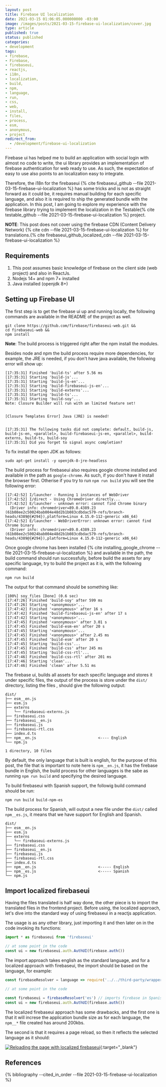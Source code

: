 ```yaml
---
layout: post
title: Firebase UI localization
date: 2021-03-15 01:06:05.000000000 -03:00
image: /images/posts/2021-03-15-firebase-ui-localization/cover.jpg
type: article
published: true
status: published
categories:
- development
tags:
- firebase,
- Firebase,
- firebaseui,
- reactjs,
- i18n,
- localization,
- build,
- npm,
- language,
- run,
- css,
- web,
- install,
- files,
- process,
- esm,
- anonymous,
- project
redirect_from:
  - /development/firebase-ui-localization
---
```


Firebase ui has helped me to build an application with social login
with almost no code to write, the ui library provides an implementation
of firebase authentication for web ready to use. As such, the expectation
of easy to use also points to an localization easy to integrate.

Therefore, the i18n for the firebaseui {% cite firebaseui_github --file 2021-03-15-firebase-ui-localization %} has some tricks and is not as
straight forward as it could be, it requires manual building for
each specific language, and also it is required to ship the generated
bundle with the application. In this post, I am going to explore my experience
with the firebase library trying to implement the localization in the
Testable{% cite testable_github --file 2021-03-15-firebase-ui-localization %} project.

**NOTE**: This post does not cover using the firebase CDN (Content Delivery Network)
{% cite cdn --file 2021-03-15-firebase-ui-localization %}
for translations.{% cite firebaseui_github_localized_cdn --file 2021-03-15-firebase-ui-localization %}

## Requirements

1. This post assumes basic knowledge of firebase on the client side (web project) and also in ReactJs.
2. Nodejs 14+ and npm 7+ installed
3. Java installed (openjdk 8+)

## Setting up Firebase UI

The first step is to get the firebase ui up and running locally, the following
commands are available in the README of the project as well.

```shell
git clone https://github.com/firebase/firebaseui-web.git &&
cd firebaseui-web &&
npm install
```

**Note**: The build process is triggered right after the npm install the modules.

Besides node and npm the build process require more dependencies, for example,
the JRE is needed, if you don't have java available, the following error
will show up:

```
[17:35:31] Finished 'build-ts' after 5.56 ms
[17:35:31] Starting 'build-js'...
[17:35:31] Starting 'build-js-en'...
[17:35:31] Starting 'build-firebaseui-js-en'...
[17:35:31] Starting 'build-externs'...
[17:35:31] Starting 'build-ts'...
[17:35:31] Starting 'build-soy'...
Note: Closure Builder will run with an limited feature set!


[Closure Templates Error] Java (JRE) is needed!


[17:35:31] The following tasks did not complete: default, build-js, build-js-en, <parallel>, build-firebaseui-js-en, <parallel>, build-externs, build-ts, build-soy
[17:35:31] Did you forget to signal async completion?
```

To fix install the open JDK as follows:

```shell
sudo apt-get install -y openjdk-8-jre-headless
```

The build process for firebaseui also requires google chrome installed
and available in the path as `google-chrome`. As such, if you don't have it
install the browser first. Otherise if you try to run `npm run build` you will
see the following error:

```
[17:42:52] I/launcher - Running 1 instances of WebDriver
[17:42:52] I/direct - Using ChromeDriver directly...                          
[17:42:52] E/launcher - unknown error: cannot find Chrome binary
  (Driver info: chromedriver=89.0.4389.23 (61b08ee2c50024bab004e48d2b1b083cdbdac579-refs/branch-heads/4389@{#294}),platform=Linux 4.15.0-112-generic x86_64)
[17:42:52] E/launcher - WebDriverError: unknown error: cannot find Chrome binary
  (Driver info: chromedriver=89.0.4389.23 (61b08ee2c50024bab004e48d2b1b083cdbdac579-refs/branch-heads/4389@{#294}),platform=Linux 4.15.0-112-generic x86_64)
```

Once google chrome has been installed {% cite installing_google_chrome --file 2021-03-15-firebase-ui-localization %} and available in the path, the build
command should run successfully, before build the assets for any specific
language, try to build the project as it is, with the following command:

```shell
npm run build
```

The output for that command should be something like:

```
[100%] soy_files [Done] (0.6 sec)
[17:47:26] Finished 'build-soy' after 599 ms
[17:47:26] Starting '<anonymous>'...
[17:47:42] Finished '<anonymous>' after 16 s
[17:47:42] Finished 'build-firebaseui-js-en' after 17 s
[17:47:42] Starting '<anonymous>'...
[17:47:45] Finished '<anonymous>' after 3.01 s
[17:47:45] Finished 'build-esm-en' after 20 s
[17:47:45] Starting '<anonymous>'...
[17:47:45] Finished '<anonymous>' after 2.45 ms
[17:47:45] Finished 'build-esm' after 20 s
[17:47:45] Starting 'build-css'...
[17:47:45] Finished 'build-css' after 245 ms
[17:47:45] Starting 'build-css-rtl'...
[17:47:46] Finished 'build-css-rtl' after 201 ms
[17:47:46] Starting 'clean'...
[17:47:46] Finished 'clean' after 5.51 ms
```

The firebase ui, builds all assets for each specific language and 
stores it under specific files, the output of the process is store under the
`dist/` directory, listing the files , should give the following output:

```
dist/
├── esm__en.js
├── esm.js
├── externs
│   └── firebaseui-externs.js
├── firebaseui.css
├── firebaseui__en.js
├── firebaseui.js
├── firebaseui-rtl.css
├── index.d.ts
├── npm__en.js                            <---- English
└── npm.js

1 directory, 10 files
```

By default, the only language that is built is english, for the purpose
of this post, the file that is important to note here is `npm__en.js`, it
has the firebase bundle in English, the build process for other languages
is the sabe as running `npm run build` and specifying the desired language.

To build firebaseui with Spanish support, the followig build command should
be run:

```shell
npm run build build-npm-es
```

The build process for Spanish, will output a new file under the `dist/`
called `npm__es.js`, it means that we have support for English and Spanish.

```
dist/
├── esm__en.js
├── esm.js
├── externs
│   └── firebaseui-externs.js
├── firebaseui.css
├── firebaseui__en.js
├── firebaseui.js
├── firebaseui-rtl.css
├── index.d.ts
├── npm__en.js                            <----- English
├── npm__es.js                            <----- Spanish
└── npm.js
```

## Import localized firebaseui

Having the files translated is half way done, the other piece is to
import the translated files in the frontend project. Before using,
the localized approach, let's dive into the standard way of using firebaseui
in a reactjs application.

The usage is as any other library, just importing it and then later on
in the code invoking its functions:

```javascript
import * as firebaseui from 'firebaseui'

// at some point in the code
const ui = new firebaseui.auth.AuthUI(firebase.auth())
```

The import approach takes english as the standard language, and for a
localized approach with firebaseui, the import should be based
on the language, for example:

```javascript
const firebaseResolver = language => require('../../third-party/wrappers/firebaseui/npm__' + language);

// at some point in the code

const firebaseui = firebaseResolver('es') // imports firebase in Spanish
const ui = new firebaseui.auth.AuthUI(firebase.auth())
```

The localized firebaseui approach has some drawbacks, and the first one is
that it will increse the application bundle size as for each language,
the `npm__*` file created has around 200kbs.

The second is that it requires a page reload, so then it reflects
the selected language as it should:

[![Reloading the page with localized firebaseui](/images/posts/2021-03-15-firebase-ui-localization/localized-firebaseui.gif)](/images/posts/2021-03-15-firebase-ui-localization/localized-firebaseui.gif){:target="_blank"}

## References

{% bibliography --cited_in_order --file 2021-03-15-firebase-ui-localization %}